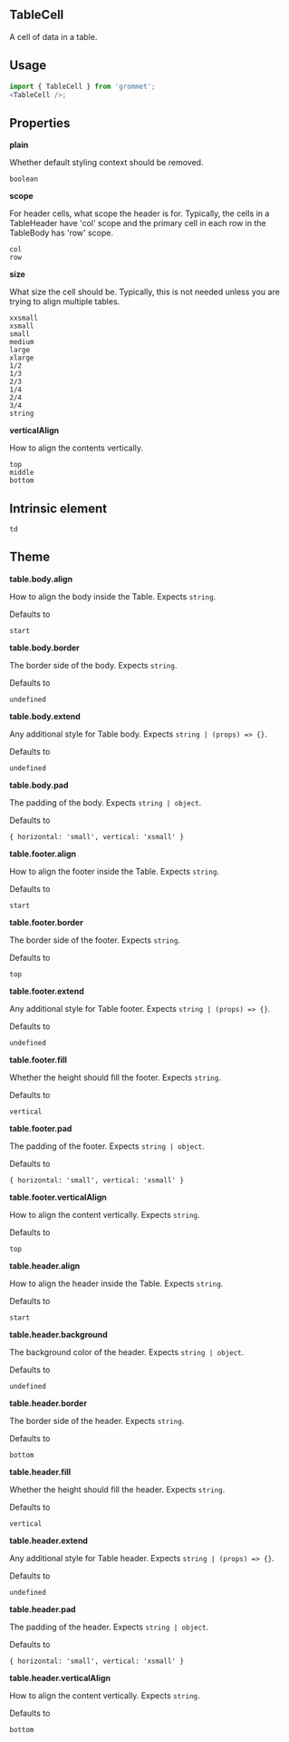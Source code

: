 ## TableCell

A cell of data in a table.

## Usage

```javascript
import { TableCell } from 'grommet';
<TableCell />;
```

## Properties

**plain**

Whether default styling context should be removed.

```
boolean
```

**scope**

For header cells, what scope the header is for.
Typically, the cells in a TableHeader have 'col' scope and
the primary cell in each row in the TableBody has 'row' scope.

```
col
row
```

**size**

What size the cell should be. Typically, this is not needed
unless you are trying to align multiple tables.

```
xxsmall
xsmall
small
medium
large
xlarge
1/2
1/3
2/3
1/4
2/4
3/4
string
```

**verticalAlign**

How to align the contents vertically.

```
top
middle
bottom
```

## Intrinsic element

```
td
```

## Theme

**table.body.align**

How to align the body inside the Table. Expects `string`.

Defaults to

```
start
```

**table.body.border**

The border side of the body. Expects `string`.

Defaults to

```
undefined
```

**table.body.extend**

Any additional style for Table body. Expects `string | (props) => {}`.

Defaults to

```
undefined
```

**table.body.pad**

The padding of the body. Expects `string | object`.

Defaults to

```
{ horizontal: 'small', vertical: 'xsmall' }
```

**table.footer.align**

How to align the footer inside the Table. Expects `string`.

Defaults to

```
start
```

**table.footer.border**

The border side of the footer. Expects `string`.

Defaults to

```
top
```

**table.footer.extend**

Any additional style for Table footer. Expects `string | (props) => {}`.

Defaults to

```
undefined
```

**table.footer.fill**

Whether the height should fill the footer. Expects `string`.

Defaults to

```
vertical
```

**table.footer.pad**

The padding of the footer. Expects `string | object`.

Defaults to

```
{ horizontal: 'small', vertical: 'xsmall' }
```

**table.footer.verticalAlign**

How to align the content vertically. Expects `string`.

Defaults to

```
top
```

**table.header.align**

How to align the header inside the Table. Expects `string`.

Defaults to

```
start
```

**table.header.background**

The background color of the header. Expects `string | object`.

Defaults to

```
undefined
```

**table.header.border**

The border side of the header. Expects `string`.

Defaults to

```
bottom
```

**table.header.fill**

Whether the height should fill the header. Expects `string`.

Defaults to

```
vertical
```

**table.header.extend**

Any additional style for Table header. Expects `string | (props) => {}`.

Defaults to

```
undefined
```

**table.header.pad**

The padding of the header. Expects `string | object`.

Defaults to

```
{ horizontal: 'small', vertical: 'xsmall' }
```

**table.header.verticalAlign**

How to align the content vertically. Expects `string`.

Defaults to

```
bottom
```
